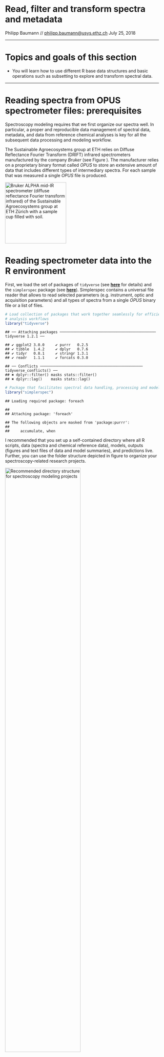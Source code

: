 Read, filter and transform spectra and metadata
================
Philipp Baumann // <philipp.baumann@usys.ethz.ch>
July 25, 2018

------------------------------------------------------------------------

Topics and goals of this section
================================

-   You will learn how to use different R base data structures and basic operations such as subsetting to explore and transform spectral data.

------------------------------------------------------------------------

Reading spectra from OPUS spectrometer files: prerequisites
===========================================================

Spectroscopy modeling requires that we first organize our spectra well. In particular, a proper and reproducible data management of spectral data, metadata, and data from reference chemical analyses is key for all the subsequent data processing and modeling workflow.

The Sustainable Agroecosystems group at ETH relies on Diffuse Reflectance Fourier Transform (DRIFT) infrared spectrometers manufactured by the company *Bruker* (see Figure ). The manufacturer relies on a proprietary binary format called *OPUS* to store an extensive amount of data that includes different types of intermediary spectra. For each sample that was measured a single *OPUS* file is produced.

<img src="figures/alpha_eth.jpg" alt="Bruker ALPHA mid-IR spectrometer (diffuse reflectance Fourier transform infrared) of the Sustainable Agroecosystems group at ETH Zürich with a sample cup filled with soil. " width="200" />

Reading spectrometer data into the R environment
================================================

First, we load the set of packages of `tidyverse` (see [**here**](http://tidyverse.org/) for details) and the `simplerspec` package (see [**here**](https://github.com/philipp-baumann/simplerspec/)). Simplerspec contains a universal file reader that allows to read selected parameters (e.g. instrument, optic and acquisition parameters) and all types of spectra from a single *OPUS* binary file or a list of files.

``` r
# Load collection of packages that work together seamlessly for efficient
# analysis workflows
library("tidyverse")
```

    ## ── Attaching packages ──────────────────────────────────────────── tidyverse 1.2.1 ──

    ## ✔ ggplot2 3.0.0     ✔ purrr   0.2.5
    ## ✔ tibble  1.4.2     ✔ dplyr   0.7.6
    ## ✔ tidyr   0.8.1     ✔ stringr 1.3.1
    ## ✔ readr   1.1.1     ✔ forcats 0.3.0

    ## ── Conflicts ─────────────────────────────────────────────── tidyverse_conflicts() ──
    ## ✖ dplyr::filter() masks stats::filter()
    ## ✖ dplyr::lag()    masks stats::lag()

``` r
# Package that facilitates spectral data handling, processing and modeling
library("simplerspec")
```

    ## Loading required package: foreach

    ## 
    ## Attaching package: 'foreach'

    ## The following objects are masked from 'package:purrr':
    ## 
    ##     accumulate, when

I recommended that you set up a self-contained directory where all R scripts, data (spectra and chemical reference data), models, outputs (figures and text files of data and model summaries), and predictions live. Further, you can use the folder structure depicted in figure to organize your spectroscopy-related research projects.

<img src="figures/project_folder_structure.png" alt="Recommended directory structure for spectroscopy modeling projects " style="width:70.0%" />

When you have spectra of various different spectral data sets or that cover separate experiments and/or different locations and times, you might prefer to organize your spectra as sub-folders within `data/spectra`. This hands-on will be based spectral data that have been used to build and evaluate the YAMSYS spectroscopy reference models. Besides these reference spectra measured witha Bruker ALPHA mid-IR spectrometer at the Sustainable Agroecosystems group at ETH Zürich, there are other spectra that have been acquired to test different questions such as spectrometer cross-comparisons. Therefore, other comparison spectra are in separate paths, e.g. `data/spectra/soilspec_eth_bin`.

In Figure you can see file explorer screenshot showing *OPUS* files of three replicate scans for each of the first three reference soil samples. *OPUS* have the extension `.n` where `n` represents an integer of repeated sample measurements starting from 0.

<img src="figures/spectra_files_to_read.png" alt="Screenshot showing replicate scans of first three samples reading example. " width="400" />

We aim to read all the reference spectra contained within this folder. First, we get the full path names of the file names, which we subsequently assign to the object `files`:

``` r
# Extract data from OPUS binary files; list of file paths
files <- list.files("data/spectra", full.names = TRUE)
```

Note that you need to set the `full.names` argument to `TRUE` (default is `FALSE` to get the path of all *OPUS* spectra files contained within the target directory, otherwise R will not be able to find the files when using the universal `simplerspec` *OPUS* reader.

You can compactly display the internal structure of the `files` object:

``` r
str(files)
```

    ##  chr [1:284] "data/spectra/BF_lo_01_soil_cal.0" ...

The object `files` has the data structure *atomic vector*. An *atomic vectors* have six possible basic (*atomic*) vector types. These are *logical*, *integer*, *real*, *complex*, *string* (or *character*) and *raw*. Vector types can be returned by the R base function `typeof(x)`, which returns the type or internal storage mode an object `x`. For the `files` object it is

``` r
# Check type of files object
typeof(files)
```

    ## [1] "character"

We get the length of the vector or the number of elements by

``` r
# How many files are listed to read? length of vector
length(files)
```

    ## [1] 284

Base R has subsetting operations that allow you to extract pieces of data structures you are interested in. One of the three base subsetting operators is `[`.

We subset the character vector `files` as follows:

``` r
# Use character subsetting to return the first element
# Subsetting can be seen as complement to str()
# (1) Subsetting with positive integers (position)
files[1:3]
```

    ## [1] "data/spectra/BF_lo_01_soil_cal.0" "data/spectra/BF_lo_01_soil_cal.1"
    ## [3] "data/spectra/BF_lo_01_soil_cal.2"

``` r
# (2) Subsetting with negative integers (remove values)
head(files[-c(1:3)], n = 5L) # show only first 5 values
```

    ## [1] "data/spectra/BF_lo_02_soil_cal.0" "data/spectra/BF_lo_02_soil_cal.1"
    ## [3] "data/spectra/BF_lo_02_soil_cal.2" "data/spectra/BF_lo_03_soil_cal.0"
    ## [5] "data/spectra/BF_lo_03_soil_cal.1"

``` r
# The first three elements of the character vector are removed
```

Spectral measurement data
-------------------------

Bruker FTIR spectrometers produce binary files in the OPUS format that can contain different types of spectra and many parameters such as instrument type and settings that were used at the time of data acquisition and internal processing (e.g. Fourier transform operations). Basically, the entire set of *Setup Measurement Parameters*, selected spectra, supplementary metadata such as the time of measurement are written into *OPUS* binary files. In contrast to simple text files that contain only plain text with a defined character encoding, binary files can contain any type of data represented as sequences of bytes (a single byte is sequence of 8 bits and 1 bit either represents 0 or 1).

Figure shows graphical representation from the *OPUS* viewer software to get familiarize with types of parameters *OPUS* files may contain.

<img src="figures/opus_instrument_parameters_crop.png" alt="Instrument parameters during sample measurement shown for an example YAMSYS soil reference spectroscopy sample. Spectra and parameters can be shown by the dialogue Window &gt; New Report Window within the OPUS viewer software. " style="width:65.0%" />

You can download the *OPUS viewer* software from [**this Bruker webpage**](https://www.bruker.com/products/infrared-near-infrared-and-raman-spectroscopy/opus-spectroscopy-software/downloads/opus-downloads.html) for free. However, Bruker only provides a Windows version and the free version is limited to visualize only final spectra. The remaining spectral blocks can be checked choosing the menu *Window* &gt; *New Report Window* and opening *OPUS* by the menu *File* &gt; *Load File*.

Session info
============

``` r
sessionInfo()
```

    ## R version 3.4.4 (2018-03-15)
    ## Platform: x86_64-pc-linux-gnu (64-bit)
    ## Running under: KDE neon User Edition 5.13
    ## 
    ## Matrix products: default
    ## BLAS: /usr/lib/libblas/libblas.so.3.6.0
    ## LAPACK: /usr/lib/lapack/liblapack.so.3.6.0
    ## 
    ## locale:
    ##  [1] LC_CTYPE=en_US.UTF-8       LC_NUMERIC=C              
    ##  [3] LC_TIME=de_CH.UTF-8        LC_COLLATE=en_US.UTF-8    
    ##  [5] LC_MONETARY=de_CH.UTF-8    LC_MESSAGES=en_US.UTF-8   
    ##  [7] LC_PAPER=de_CH.UTF-8       LC_NAME=C                 
    ##  [9] LC_ADDRESS=C               LC_TELEPHONE=C            
    ## [11] LC_MEASUREMENT=de_CH.UTF-8 LC_IDENTIFICATION=C       
    ## 
    ## attached base packages:
    ## [1] stats     graphics  grDevices utils     datasets  methods   base     
    ## 
    ## other attached packages:
    ##  [1] simplerspec_0.1.0 foreach_1.4.4     forcats_0.3.0    
    ##  [4] stringr_1.3.1     dplyr_0.7.6       purrr_0.2.5      
    ##  [7] readr_1.1.1       tidyr_0.8.1       tibble_1.4.2     
    ## [10] ggplot2_3.0.0     tidyverse_1.2.1  
    ## 
    ## loaded via a namespace (and not attached):
    ##  [1] tidyselect_0.2.4  reshape2_1.4.3    haven_1.1.1      
    ##  [4] lattice_0.20-35   colorspace_1.3-2  htmltools_0.3.6  
    ##  [7] yaml_2.1.19       rlang_0.2.1       pillar_1.2.2     
    ## [10] foreign_0.8-70    glue_1.2.0        withr_2.1.2      
    ## [13] modelr_0.1.2      readxl_1.1.0      bindrcpp_0.2.2   
    ## [16] bindr_0.1.1       plyr_1.8.4        munsell_0.4.3    
    ## [19] gtable_0.2.0      cellranger_1.1.0  rvest_0.3.2      
    ## [22] codetools_0.2-15  psych_1.8.3.3     evaluate_0.10.1  
    ## [25] knitr_1.20        parallel_3.4.4    broom_0.4.4      
    ## [28] Rcpp_0.12.17      scales_0.5.0      backports_1.1.2  
    ## [31] jsonlite_1.5      mnormt_1.5-5      hms_0.4.2        
    ## [34] digest_0.6.15     stringi_1.2.2     grid_3.4.4       
    ## [37] rprojroot_1.3-2   cli_1.0.0         tools_3.4.4      
    ## [40] magrittr_1.5      lazyeval_0.2.1    crayon_1.3.4     
    ## [43] pkgconfig_2.0.1   data.table_1.11.4 xml2_1.2.0       
    ## [46] lubridate_1.7.4   assertthat_0.2.0  rmarkdown_1.9    
    ## [49] httr_1.3.1        rstudioapi_0.7    iterators_1.0.9  
    ## [52] R6_2.2.2          nlme_3.1-137      compiler_3.4.4
